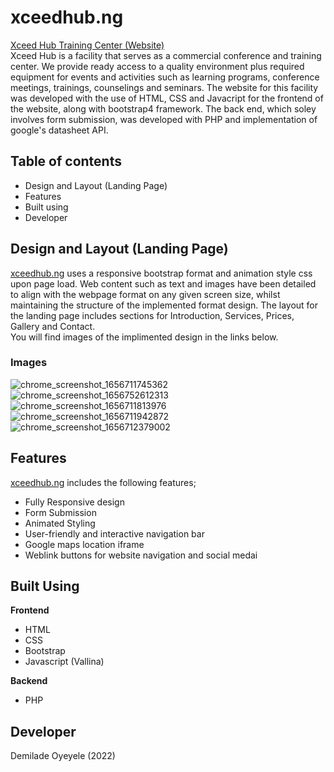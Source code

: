 # xceedhub.ng
<a href="https://www.xceedhub.ng/">Xceed Hub Training Center (Website)</a>
<br>
Xceed Hub is a facility that serves as a commercial conference and training center.
We provide ready access to a quality environment plus required equipment for events and activities such as
learning programs, conference meetings, trainings, counselings and seminars. The website for this facility was developed
with the use of HTML, CSS and Javacript for the frontend of the website, along with bootstrap4 framework. 
The back end, which soley involves form submission, was developed with PHP and implementation of google's datasheet API.

<h2>Table of contents</h2>
<ul>
<li>Design and Layout (Landing Page)</li>
<li>Features</li>
<li>Built using</li>
<li>Developer</li>
</ul>

<h2>Design and Layout (Landing Page)</h2>
<a href="https://www.xceedhub.ng/">xceedhub.ng</a> uses a responsive bootstrap format and animation style css upon page load.
Web content such as text and images have been detailed to align with the webpage format on any given screen size, whilst maintaining the structure
of the implemented format design. The layout for the landing page includes sections for Introduction, Services, Prices, Gallery and Contact.<br>
You will find images of the implimented design in the links below.

<h3>Images</h3>

![chrome_screenshot_1656711745362](https://user-images.githubusercontent.com/59454243/176995201-e5622d83-e4a3-488c-baa9-498ba3c837d3.png)
![chrome_screenshot_1656752612313](https://user-images.githubusercontent.com/59454243/176995222-a7e8fea7-55e8-45d0-adaa-4d4b5d57d202.png)
![chrome_screenshot_1656711813976](https://user-images.githubusercontent.com/59454243/176995294-8606df81-6f34-48ef-8467-c1620db6d907.png)
![chrome_screenshot_1656711942872](https://user-images.githubusercontent.com/59454243/176995337-923a5dc6-cdf5-4665-abb7-020bc743adaa.png)
![chrome_screenshot_1656712379002](https://user-images.githubusercontent.com/59454243/176995348-dd9bf73e-a26b-4d8a-a028-3d564ad0d12f.png)

<h2>Features</h2>
<a href="https://www.xceedhub.ng/">xceedhub.ng</a> includes the following features;
<ul>
<li>Fully Responsive design</li>
<li>Form Submission</li>
<li>Animated Styling</li>
<li>User-friendly and interactive navigation bar</li>
<li>Google maps location iframe</li>
<li>Weblink buttons for website navigation and social medai</li>
</ul>

<h2>Built Using</h2>
<b>Frontend</b>
<ul>
<li>HTML</li>
<li>CSS</li>
<li>Bootstrap</li>
<li>Javascript (Vallina)</li>
</ul>

<b>Backend</b>
<ul>
<li>PHP</li>
</ul>

<h2>Developer</h2>
Demilade Oyeyele (2022)






